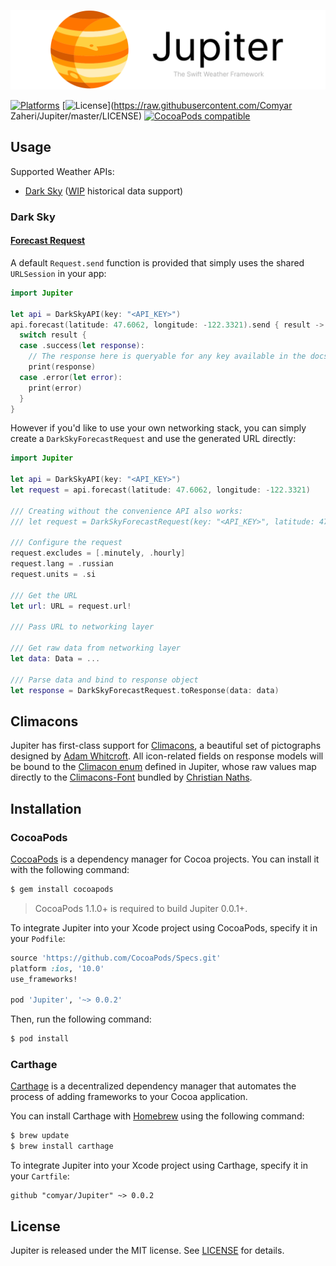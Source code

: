 ![](header.png)

[![Platforms](https://img.shields.io/cocoapods/p/Jupiter.svg)](https://cocoapods.org/pods/Jupiter)
[![License](https://img.shields.io/cocoapods/l/Jupiter.svg)](https://raw.githubusercontent.com/Comyar Zaheri/Jupiter/master/LICENSE)
[![CocoaPods compatible](https://img.shields.io/cocoapods/v/Jupiter.svg)](https://cocoapods.org/pods/Jupiter)

## Usage

Supported Weather APIs:

- [Dark Sky](https://darksky.net/dev/) ([WIP](https://github.com/comyar/Jupiter/issues/1) historical data support)

### Dark Sky

#### [Forecast Request](https://darksky.net/dev/docs/forecast)

A default ```Request.send``` function is provided that simply uses the shared ```URLSession``` in your app:

```swift
import Jupiter

let api = DarkSkyAPI(key: "<API_KEY>")
api.forecast(latitude: 47.6062, longitude: -122.3321).send { result -> Void in
  switch result {
  case .success(let response):
    // The response here is queryable for any key available in the docs except for "flags"
    print(response)
  case .error(let error):
    print(error)
  }
}
```

However if you'd like to use your own networking stack, you can simply create a ```DarkSkyForecastRequest``` and use the generated URL directly:

```swift
import Jupiter

let api = DarkSkyAPI(key: "<API_KEY>")
let request = api.forecast(latitude: 47.6062, longitude: -122.3321)

/// Creating without the convenience API also works:
/// let request = DarkSkyForecastRequest(key: "<API_KEY>", latitude: 47.6062, longitude: -122.3321)

/// Configure the request
request.excludes = [.minutely, .hourly]
request.lang = .russian
request.units = .si

/// Get the URL
let url: URL = request.url!

/// Pass URL to networking layer 

/// Get raw data from networking layer
let data: Data = ...

/// Parse data and bind to response object
let response = DarkSkyForecastRequest.toResponse(data: data)
```

## Climacons

Jupiter has first-class support for [Climacons](http://adamwhitcroft.com/climacons/), a beautiful set of pictographs designed by [Adam Whitcroft](http://adamwhitcroft.com/). All icon-related fields on response models will be bound to the [Climacon enum](https://github.com/comyar/Jupiter/blob/master/Sources/Climacon.swift) defined in Jupiter, whose raw values map directly to the [Climacons-Font](https://github.com/christiannaths/Climacons-Font) bundled by [Christian Naths](https://christiannaths.com/).

## Installation

### CocoaPods

[CocoaPods](http://cocoapods.org) is a dependency manager for Cocoa projects. You can install it with the following command:

```bash
$ gem install cocoapods
```

> CocoaPods 1.1.0+ is required to build Jupiter 0.0.1+.

To integrate Jupiter into your Xcode project using CocoaPods, specify it in your `Podfile`:

```ruby
source 'https://github.com/CocoaPods/Specs.git'
platform :ios, '10.0'
use_frameworks!

pod 'Jupiter', '~> 0.0.2'
```

Then, run the following command:

```bash
$ pod install
```

### Carthage

[Carthage](https://github.com/Carthage/Carthage) is a decentralized dependency manager that automates the process of adding frameworks to your Cocoa application.

You can install Carthage with [Homebrew](http://brew.sh/) using the following command:

```bash
$ brew update
$ brew install carthage
```

To integrate Jupiter into your Xcode project using Carthage, specify it in your `Cartfile`:

```ogdl
github "comyar/Jupiter" ~> 0.0.2
```

## License

Jupiter is released under the MIT license. See [LICENSE](https://github.com/comyar/Jupiter/blob/master/LICENSE) for details.
